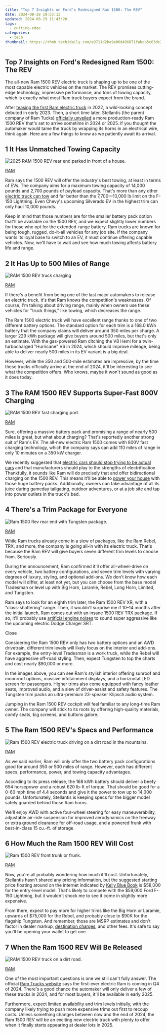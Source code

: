 ```yaml
---
title: "Top 7 Insights on Ford's Redesigned Ram 1500: The REV"
date: 2024-08-28 19:53:13
updated: 2024-08-29 11:43:20
tags:
  - cutting-edge
categories:
  - tech
thumbnail: https://thmb.techidaily.com/e9711d2ba9e06d496671fabcb5c03dc2cfd9b4b1eb26d7f5f5a9a68662ceb542.jpg
---
```


## Top 7 Insights on Ford's Redesigned Ram 1500: The REV

The all-new Ram 1500 REV electric truck is shaping up to be one of the most capable electric vehicles on the market. The REV promises cutting-edge technology, impressive performance, and tons of towing capacity, which is exactly what most Ram truck buyers expect from the brand.

 After [teasing the first Ram electric truck](https://on-screen-recording.techidaily.com/new-2024-approved-complete-guide-to-recording-live-tv-on-your-windows-pc/) in 2022, a wild-looking concept debuted in early 2023\. Then, a short time later, Stellantis (the parent company of Ram Tucks) [officially unveiled](https://www.stellantis.com/en/news/press-releases/2023/april/all-new-all-electric-2025-ram-1500-rev-unveiled-at-new-york-international-auto-show-with-targeted-range-of-up-to-an-unsurpassed-500-miles) a more production-ready Ram 1500 REV that's set to arrive sometime in 2024 or 2025\. If you thought the automaker would tame the truck by wrapping its horns in an electrical wire, think again. Here are a few things to know as we patiently await its arrival.

## 1  It Has Unmatched Towing Capacity 

![2025 RAM 1500 REV rear end parked in front of a house.](https://static1.howtogeekimages.com/wordpress/wp-content/uploads/2023/09/my23-ram-rev-1500-feature-gridc-4-display-media-preview-desktop.jpg) 

[RAM](https://www.ramtrucks.com/revolution/ram-1500-rev.html)

 Ram says the 1500 REV will offer the industry's best towing, at least in terms of EVs. The company aims for a maximum towing capacity of 14,000 pounds and 2,700 pounds of payload capacity. That's more than any other [electric truck can tow](https://snapchat-videos.techidaily.com/streamlining-screen-record-on-snapchats-with-your-phone-for-2024/) and far better than the 7,700—10,000 lb limit on the F-150 Lightning. Even Chevy's upcoming Silverado EV in the highest trim can only haul 10,000 pounds.

 Keep in mind that those numbers are for the smaller battery pack option that'll be available on the 1500 REV, and we expect slightly lower numbers for those who opt for the extended-range battery. Ram trucks are known for being tough, rugged, do-it-all vehicles for any job site. If the company wants its loyal base to switch to an EV, it must continue offering capable vehicles. Now, we'll have to wait and see how much towing affects battery life and range.

## 2  It Has Up to 500 Miles of Range 

![RAM 1500 REV truck charging](https://static1.howtogeekimages.com/wordpress/wp-content/uploads/2023/09/ram-1500-rev-charging.jpg) 

[RAM](https://www.ramtrucks.com/revolution/ram-1500-rev.html)

 If there's a benefit from being one of the last major automakers to release an electric truck, it's that Ram knows the competition's weaknesses. Of course, I'm talking about driving range, mainly when owners use these vehicles for "truck things," like towing, which decreases the range.

 The Ram 1500 electric truck will have excellent range thanks to one of two different battery options. The standard option for each trim is a 168.0 kWh battery that the company claims will deliver around 350 miles per charge. A larger 229 kWh package will give buyers around 500 miles, but that's only an estimate. With the gas-powered Ram ditching the V8 Hemi for a twin-turbocharged "Hurricane" V6 in 2024, which should improve mileage, being able to deliver nearly 500 miles in its EV variant is a big deal.

 However, while the 350 and 500-mile estimates are impressive, by the time these trucks officially arrive at the end of 2024, it'll be interesting to see what the competition offers. Who knows, maybe it won't sound as good as it does today.

## 3  The RAM 1500 REV Supports Super-Fast 800V Charging 

![RAM 1500 REV fast charging port.](https://static1.howtogeekimages.com/wordpress/wp-content/uploads/2023/09/ram-rev-1500-charger-port.jpg) 

[RAM](https://www.ramtrucks.com/revolution/ram-1500-rev.html)

 Sure, offering a massive battery pack and promising a range of nearly 500 miles is great, but what about charging? That's reportedly another strong suit of Ram's EV. The all-new electric Ram 1500 comes with 800V fast charging technology, which the company says can add 110 miles of range in only 10 minutes on a 350 kW charger.

 We recently suggested that [electric cars should stop trying to be actual cars](https://screen-mirror.techidaily.com/how-to-cast-poco-c65-screen-to-pc-using-wifi-drfone-by-drfone-android/) and that manufacturers should play to the strengths of electrification. Thankfully, it sounds like Ram will do precisely that and offer bidirectional charging on the 1500 REV. This means it'll be able to [power your house](https://youtube-videos.techidaily.com/conveniently-share-your-videos-youtube-shorts-mobilecomputer-tips-for-2024/) with those huge battery packs. Additionally, owners can take advantage of all its juice during gameday tailgating, outdoor adventures, or at a job site and tap into power outlets in the truck's bed.

## 4  There's a Trim Package for Everyone 

![Ram 1500 Rev rear end with Tungsten package.](https://static1.howtogeekimages.com/wordpress/wp-content/uploads/2023/09/screenshot-2023-09-14-at-10-17-36-am.jpg) 

[RAM](https://www.ramtrucks.com/revolution/ram-1500-rev.html)

 While Ram trucks already come in a slew of packages, like the Ram Rebel, TRX, and more, the company is going all-in with its electric truck. That's because the Ram REV will give buyers seven different trim levels to choose from. Seriously.

 During the announcement, Ram confirmed it'll offer all-wheel-drive on every vehicle, two battery configurations, and seven trim levels with varying degrees of luxury, styling, and optional add-ons. We don't know how each model will differ, at least not yet, but you can choose from the base model Tradesman or level up with Big Horn, Laramie, Rebel, Long Horn, Limited, and Tungsten.

 Ram says to look for an eighth trim later, the Ram 1500 REV XR, with a "class-shattering" range. Then, it wouldn't surprise me if 10–14 months after the initial launch, Ram comes out with an insane 1500 REV TRX package. If so, it'll probably use [artificial engine noises](https://android-location-track.techidaily.com/how-do-i-stop-someone-from-tracking-my-google-pixel-fold-drfone-by-drfone-virtual-android/) to sound super aggressive like the upcoming electric Dodge Charger SRT.

Close 

 Considering the Ram 1500 REV only has two battery options and an AWD drivetrain, different trim levels will likely focus on the interior and add-ons. For example, the entry-level Tradesman is a work truck, while the Rebel will have aggressive off-road styling. Then, expect Tungsten to top the charts and cost nearly $90,000 or more.

 In the images above, you can see Ram's stylish interior offering sunroof and moonroof options, massive infotainment displays, and a horizontal LED screen for passengers. Higher trims also come equipped with fancy leather seats, improved audio, and a slew of driver-assist and safety features. The Tungsten trim packs an ultra-premium 23-speaker Klipsch audio system.

 Jumping in the Ram 1500 REV cockpit will feel familiar to any long-time Ram owner. The company will stick to its roots by offering high-quality materials, comfy seats, big screens, and buttons galore.

## 5  The Ram 1500 REV's Specs and Performance 

![Ram 1500 REV electric truck driving on a dirt road in the mountains.](https://static1.howtogeekimages.com/wordpress/wp-content/uploads/2023/09/my23-ram-rev-1500-feature-gridc-5-display-media-preview-desktop.jpg) 

[RAM](https://www.ramtrucks.com/revolution/ram-1500-rev.html)

 As we said earlier, Ram will only offer the two battery pack configurations good for around 350 or 500 miles of range. However, each has different specs, performance, power, and towing capacity advantages.

 According to its press release, the 168 kWh battery should deliver a beefy 654 horsepower and a robust 620 lb-ft of torque. That should be good for a 0-60 mph time of 4.4 seconds and give it the power to tow up to 14,000 pounds. Unfortunately, Stellantis is keeping specs for the bigger model safely guarded behind those Ram horns.

 We'll enjoy AWD with active four-wheel steering for easy maneuverability, adjustable air-ride suspension for improved aerodynamics on the freeway or extra ground clearance for off-road usage, and a powered frunk with best-in-class 15 cu.-ft. of storage.

## 6  How Much the Ram 1500 REV Will Cost 

![Ram 1500 REV front trunk or frunk.](https://static1.howtogeekimages.com/wordpress/wp-content/uploads/2023/09/screenshot-2023-09-14-at-10-21-06-am.jpg) 

[RAM](https://www.ramtrucks.com/revolution/ram-1500-rev.html)

 Now, you're all probably wondering how much it'll cost. Unfortunately, Stellantis hasn't shared any pricing information, but the suggested starting price floating around on the internet indicated by [Kelly Blue Book](https://www.kbb.com/ram/1500-rev/) is $58,000 for the entry-level model. That's likely to compete with the $59,000 Ford F-150 Lightning, but it wouldn't shock me to see it come in slightly more expensive.

 From there, expect to pay more for higher trims like the Big Horn or Laramie, upwards of $75,000 for the Rebel, and probably close to $90K for the flagship Tungsten. And remember, those are MSRP estimates and don't factor in dealer markup, [destination charges](https://instagram-video-recordings.techidaily.com/updated-essential-hash-monitors-for-facebook-twitter-instagram-for-2024/), and other fees. It's safe to say you'll be opening your wallet to get one.

## 7  When the Ram 1500 REV Will Be Released 

![RAM 1500 REV truck on a dirt road.](https://static1.howtogeekimages.com/wordpress/wp-content/uploads/2023/09/ram-1500-rev-outdoors.jpg) 

[RAM](https://www.ramtrucks.com/revolution/ram-1500-rev.html)

 One of the most important questions is one we still can't fully answer. The official [Ram Trucks website](https://www.ramtrucks.com/revolution/ram-1500-rev.html) says the first-ever electric Ram is coming in Q4 of 2024\. There's a good chance the automaker will only deliver a few of these trucks in 2024, and for most buyers, it'll be available in early 2025.

 Furthermore, expect limited availability and trim levels initially, with the company likely trying to push more expensive trims out first to recoup costs. Unless something changes between now and the end of 2024, the Ram 1500 REV will be an exciting new electric truck with plenty to offer when it finally starts appearing at dealer lots in 2025.

<ins class="adsbygoogle"
     style="display:block"
     data-ad-format="autorelaxed"
     data-ad-client="ca-pub-7571918770474297"
     data-ad-slot="1223367746"></ins>



<ins class="adsbygoogle"
     style="display:block"
     data-ad-client="ca-pub-7571918770474297"
     data-ad-slot="8358498916"
     data-ad-format="auto"
     data-full-width-responsive="true"></ins>
